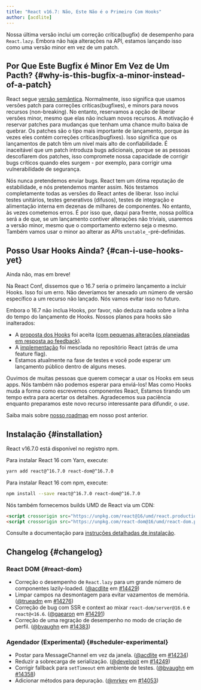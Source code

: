 ```yaml
---
title: "React v16.7: Não, Este Não é o Primeiro Com Hooks"
author: [acdlite]
---
```


Nossa última versão inclui um correção crítica(bugfix) de desempenho para `React.lazy`. Embora não haja alterações na API, estamos lançando isso como uma versão minor em vez de um patch.

## Por Que Este Bugfix é Minor Em Vez de Um Pacth? {#why-is-this-bugfix-a-minor-instead-of-a-patch}

React segue [versão semântica](/docs/faq-versioning.html). Normalmente, isso significa que usamos versões patch para correções críticas(bugfixes), e minors para novos recursos (non-breaking). No entanto, reservamos a opção de liberar versões minor, mesmo que elas não incluam novos recursos. A motivação é reservar patches para mudanças que tenham uma chance muito baixa de quebrar. Os patches são o tipo mais importante de lançamento, porque às vezes eles contém correções críticas(bugfixes). Isso significa que os lançamentos de patch têm um nível mais alto de confiabilidade. É inaceitável que um patch introduza bugs adicionais, porque se as pessoas descofiarem dos patches, isso compromete nossa capacidade de corrigir bugs críticos quando eles surgem - por exemplo, para corrigir uma vulnerabilidade de segurança.

Nós nunca pretendemos enviar bugs. React tem um ótima reputação de estabilidade, e nós pretendemos manter assim. Nós testamos completamente todas as versões do React antes de liberar. Isso inclui testes unitários, testes generativos (difusos), testes de integração e alimentação interna em dezenas de milhares de componentes. No entanto, às vezes cometemos erros. É por isso que, daqui para frente, nossa política será a de que, se um lançamento contiver alterações não triviais, usaremos a versão minor, mesmo que o comportamento externo seja o mesmo. Também vamos usar o minor ao alterar as APIs `unstable_`-pré-definidas.

## Posso Usar Hooks Ainda? {#can-i-use-hooks-yet}

Ainda não, mas em breve!

Na React Conf, dissemos que o 16.7 seria o primeiro lançamento a incluir Hooks. Isso foi um erro. Não deveríamos ter anexado um número de versão específico a um recurso não lançado. Nós vamos evitar isso no futuro.

Embora o 16.7 não inclua Hooks, por favor, não deduza nada sobre a linha do tempo do lançamento de Hooks. Nossos planos para hooks são inalterados:

- A [proposta dos Hooks](https://github.com/reactjs/rfcs/pull/68) foi aceita ([com pequenas alterações planejadas em resposta ao feedback](https://github.com/reactjs/rfcs/pull/68#issuecomment-439314884)).
- A [implementação](https://github.com/facebook/react/commit/7bee9fbdd49aa5b9365a94b0ddf6db04bc1bf51c) foi mesclada no repositório React (atrás de uma feature flag).
- Estamos atualmente na fase de testes e você pode esperar um lançamento público dentro de alguns meses.

Ouvimos de muitas pessoas que querem começar a usar os Hooks em seus apps. Nós também não podemos esperar para enviá-los! Mas como Hooks muda a forma como escrevemos componentes React, Estamos tirando um tempo extra para acertar os detalhes. Agradecemos sua paciência enquanto preparamos este novo recurso interessante para difundir, o *use*.

Saiba mais sobre [nosso roadmap](/blog/2018/11/27/react-16-roadmap.html) em nosso post anterior.


## Instalação {#installation}

React v16.7.0 está disponível no registro npm.

Para instalar React 16 com Yarn, execute:

```bash
yarn add react@^16.7.0 react-dom@^16.7.0
```

Para instalar React 16 com npm, execute:

```bash
npm install --save react@^16.7.0 react-dom@^16.7.0
```

Nós também fornecemos builds UMD de React via um CDN:

```html
<script crossorigin src="https://unpkg.com/react@16/umd/react.production.min.js"></script>
<script crossorigin src="https://unpkg.com/react-dom@16/umd/react-dom.production.min.js"></script>
```

Consulte a documentação para [instruções detalhadas de instalação](/docs/installation.html).

## Changelog {#changelog}

### React DOM {#react-dom}

* Correção o desempenho de `React.lazy` para um grande número de componentes lazily-loaded. ([@acdlite](http://github.com/acdlite) em [#14429](https://github.com/facebook/react/pull/14429))
* Limpar campos na desmontagem para evitar vazamentos de memória. ([@trueadm](http://github.com/trueadm) em [#14276](https://github.com/facebook/react/pull/14276))
* Correção de bug com SSR e context ao mixar `react-dom/server@16.6` e `react@<16.6`. ([@gaearon](http://github.com/gaearon) em [#14291](https://github.com/facebook/react/pull/14291))
* Correção de uma regração de desempenho no modo de criação de perfil. ([@bvaughn](http://github.com/bvaughn) em [#14383](https://github.com/facebook/react/pull/14383))

### Agendador (Experimental) {#scheduler-experimental}

* Postar para MessageChannel em vez da janela. ([@acdlite](http://github.com/acdlite) em [#14234](https://github.com/facebook/react/pull/14234))
* Reduzir a sobrecarga de serialização. ([@developit](http://github.com/developit) em [#14249](https://github.com/facebook/react/pull/14249))
* Corrigir fallback para `setTimeout` em ambiente de testes. ([@bvaughn](http://github.com/bvaughn) em [#14358](https://github.com/facebook/react/pull/14358))
* Adicionar métodos para depuração. ([@mrkev](http://github.com/mrkev) em [#14053](https://github.com/facebook/react/pull/14053))
